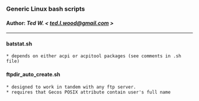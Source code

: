 ### Generic Linux bash scripts
#### Author: *Ted W. < ted.l.wood@gmail.com >*

-------------------------------------------------------------------------------

#### batstat.sh
    * depends on either acpi or acpitool packages (see comments in .sh file)

#### ftpdir_auto_create.sh
    * designed to work in tandem with any ftp server.
    * requires that Gecos POSIX attribute contain user's full name

